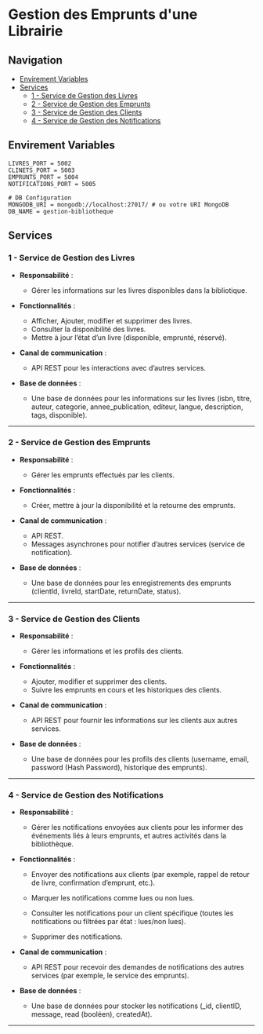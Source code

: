 # Gestion des Emprunts d'une Librairie

## Navigation

- [Envirement Variables](#envirement-variables)
- [Services](#services)
  - [1 - Service de Gestion des Livres](#1---service-de-gestion-des-livres)
  - [2 - Service de Gestion des Emprunts](#2---service-de-gestion-des-emprunts)
  - [3 - Service de Gestion des Clients](#3---service-de-gestion-des-clients)
  - [4 - Service de Gestion des Notifications](#4---service-de-gestion-des-notifications)

## Envirement Variables

```.env
LIVRES_PORT = 5002
CLINETS_PORT = 5003
EMPRUNTS_PORT = 5004
NOTIFICATIONS_PORT = 5005

# DB Configuration
MONGODB_URI = mongodb://localhost:27017/ # ou votre URI MongoDB
DB_NAME = gestion-bibliotheque

```

## Services

### 1 - **Service de Gestion des Livres**

- **Responsabilité** :

  - Gérer les informations sur les livres disponibles dans la bibliotique.

- **Fonctionnalités** :

  - Afficher, Ajouter, modifier et supprimer des livres.
  - Consulter la disponibilité des livres.
  - Mettre à jour l’état d’un livre (disponible, emprunté, réservé).

- **Canal de communication** :

  - API REST pour les interactions avec d’autres services.

- **Base de données** :

  - Une base de données pour les informations sur les livres (isbn, titre, auteur, categorie, annee_publication, editeur, langue, description, tags, disponible).

---

### 2 - **Service de Gestion des Emprunts**

- **Responsabilité** :

  - Gérer les emprunts effectués par les clients.

- **Fonctionnalités** :

  - Créer, mettre à jour la disponibilité et la retourne des emprunts.

- **Canal de communication** :

  - API REST.
  - Messages asynchrones pour notifier d’autres services (service de notification).

- **Base de données** :

  - Une base de données pour les enregistrements des emprunts (clientId, livreId, startDate, returnDate, status).

---

### 3 - **Service de Gestion des Clients**

- **Responsabilité** :

  - Gérer les informations et les profils des clients.

- **Fonctionnalités** :

  - Ajouter, modifier et supprimer des clients.
  - Suivre les emprunts en cours et les historiques des clients.

- **Canal de communication** :

  - API REST pour fournir les informations sur les clients aux autres services.

- **Base de données** :

  - Une base de données pour les profils des clients (username, email, password (Hash Password), historique des emprunts).

---

### 4 - **Service de Gestion des Notifications**

- **Responsabilité** :

  - Gérer les notifications envoyées aux clients pour les informer des événements liés à leurs emprunts, et autres activités dans la bibliothèque.

- **Fonctionnalités** :

  - Envoyer des notifications aux clients (par exemple, rappel de retour de livre, confirmation d’emprunt, etc.).

  - Marquer les notifications comme lues ou non lues.

  - Consulter les notifications pour un client spécifique (toutes les notifications ou filtrées par état : lues/non lues).

  - Supprimer des notifications.

- **Canal de communication** :

  - API REST pour recevoir des demandes de notifications des autres services (par exemple, le service des emprunts).

- **Base de données** :

  - Une base de données pour stocker les notifications (\_id, clientID, message, read (booléen), createdAt).

---
